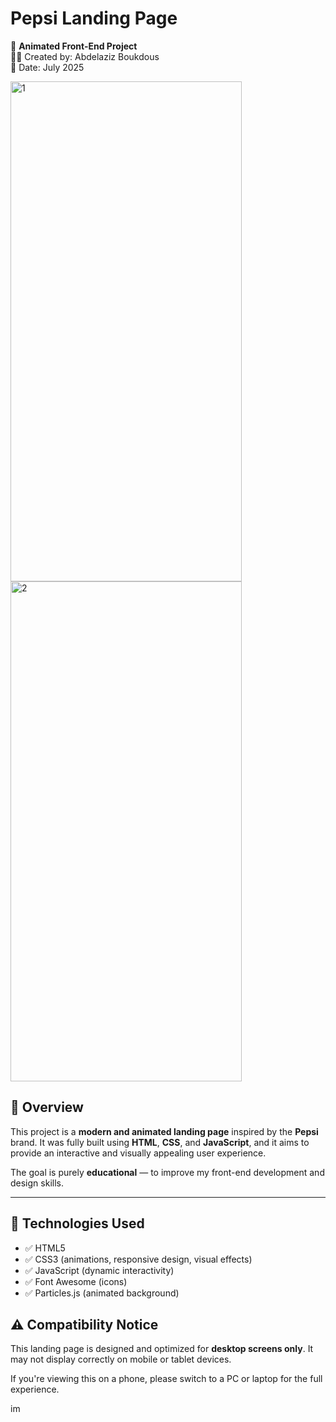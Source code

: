 # Pepsi Landing Page

🚀 **Animated Front-End Project**  
👨‍💻 Created by: Abdelaziz Boukdous  
📅 Date: July 2025  


<img width="370" height="800" alt="1" src="https://github.com/user-attachments/assets/649e100b-7054-48bd-94b7-2e346c4dd496" />




<img width="370" height="800" alt="2" src="https://github.com/user-attachments/assets/03ea2c76-6ab4-4cbb-b0f3-ada77948f0ac" />




## 🌟 Overview

This project is a **modern and animated landing page** inspired by the **Pepsi** brand. It was fully built using **HTML**, **CSS**, and **JavaScript**, and it aims to provide an interactive and visually appealing user experience.

The goal is purely **educational** — to improve my front-end development and design skills.

---

## 🔧 Technologies Used

- ✅ HTML5  
- ✅ CSS3 (animations, responsive design, visual effects)  
- ✅ JavaScript (dynamic interactivity)  
- ✅ Font Awesome (icons)  
- ✅ Particles.js (animated background)

  
## ⚠️ Compatibility Notice

This landing page is designed and optimized for **desktop screens only**.
It may not display correctly on mobile or tablet devices.

If you're viewing this on a phone, please switch to a PC or laptop for the full experience.


im
